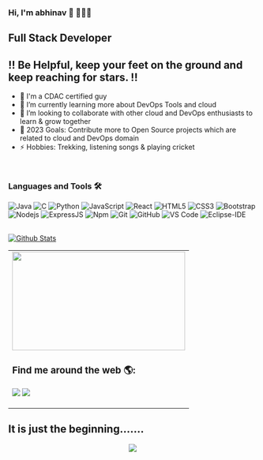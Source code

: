 ### Hi, I'm abhinav 👋 👩🏾‍💻



## Full Stack Developer 
## !! Be Helpful, keep your feet on the ground and keep reaching for stars. !! ##

- 🔭 I'm a CDAC certified guy
- 🌱 I’m currently learning more about DevOps Tools and cloud
- 👯 I’m looking to collaborate with other cloud and DevOps enthusiasts to learn & grow together
- 🥅 2023 Goals: Contribute more to Open Source projects which are related to cloud and DevOps domain
- ⚡ Hobbies: Trekking, listening songs & playing cricket

<br />
<table scrolling=no>


### Languages and Tools 🛠 
![Java](http://img.shields.io/badge/-Java-5B4638?style=flat-square&logo=java&logoColor=ffffff)
![C](http://img.shields.io/badge/-C-A8B9CC?style=flat-square&logo=c&logoColor=ffffff)
![Python](http://img.shields.io/badge/-Python-3776AB?style=flat-square&logo=python&logoColor=ffffff)
![JavaScript](https://img.shields.io/badge/-JavaScript-%23F7DF1C?style=flat-square&logo=javascript&logoColor=000000&labelColor=%23F7DF1C&color=%23FFCE5A)
![React](https://img.shields.io/badge/-React-61DAFB?style=flat-square&logo=react&logoColor=ffffff)
![HTML5](https://img.shields.io/badge/-HTML5-%23E44D27?style=flat-square&logo=html5&logoColor=ffffff)
![CSS3](https://img.shields.io/badge/-CSS3-%231572B6?style=flat-square&logo=css3)
![Bootstrap](https://img.shields.io/badge/-Bootstrap-563D7C?style=flat-square&logo=Bootstrap)
![Nodejs](https://img.shields.io/badge/-Nodejs-339933?style=flat-square&logo=Node.js&logoColor=ffffff)
![ExpressJS](https://img.shields.io/badge/-ExpressJS-339933?style=flat-square&logo=Express&logoColor=ffffff)
![Npm](https://img.shields.io/badge/-npm-CB3837?style=flat-square&logo=npm)
![Git](https://img.shields.io/badge/-Git-%23F05032?style=flat-square&logo=git&logoColor=%23ffffff)
![GitHub](https://img.shields.io/badge/-GitHub-181717?style=flat-square&logo=github)
![VS Code](http://img.shields.io/badge/-VS%20Code-007ACC?style=flat-square&logo=visual-studio-code&logoColor=ffffff)
![Eclipse-IDE](http://img.shields.io/badge/-Eclipse-2C2255?style=flat-square&logo=eclipse&logoColor=ffffff)
<br>
<br>

[![Github Stats](https://github-readme-stats.vercel.app/api?username=abhishek7389&show_icons=true&count_private=true&theme=vision-friendly-dark&hide_border=true&custom_title=Github%20Stats&line_height=24)](https://github.com/anuraghazra/github-readme-stats)</td>
  <td>
 <img src="https://cdn.dribbble.com/users/1162077/screenshots/5403918/focus-animation.gif" height="200" width="350">
 <h3> Find me around the web 🌎:</h3>

[<img src="https://img.shields.io/badge/twitter-%231DA1F2.svg?&style=for-the-badge&logo=twitter&logoColor=white" />]() [<img src="https://img.shields.io/badge/linkedin-%230077B5.svg?&style=for-the-badge&logo=linkedin&logoColor=white" />](https://www.linkedin.com/in/abhinav-dubey-b30a73161)   

</td>
  <tr>
 </table>
<h2 >It is just the beginning.......</h2>
<div align="center">
<img src="https://github-readme-stats.vercel.app/api/top-langs?username=abhinav765&&show_icons=true&title_color=ffffff&icon_color=bb2acf&text_color=daf7dc&bg_color=151515">
</div>
